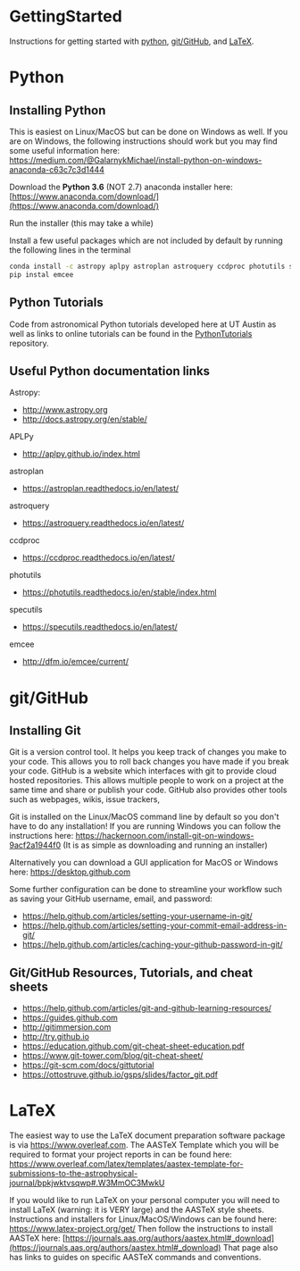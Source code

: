 # GettingStarted
Instructions for getting started with [python](#Python), [git/GitHub](#git/GitHub), and [LaTeX](#LaTeX).

# Python

## Installing Python
This is easiest on Linux/MacOS but can be done on Windows as well. If you are on Windows, the following instructions should work but you may find some useful information here: https://medium.com/@GalarnykMichael/install-python-on-windows-anaconda-c63c7c3d1444

Download the **Python 3.6** (NOT 2.7) anaconda installer here: [https://www.anaconda.com/download/](https://www.anaconda.com/download/)

Run the installer (this may take a while)

Install a few useful packages which are not included by default by running the following lines in the terminal

```bash
conda install -c astropy aplpy astroplan astroquery ccdproc photutils specutils
pip instal emcee
```

## Python Tutorials
Code from astronomical Python tutorials developed here at UT Austin as well as links to online tutorials can be found in the [PythonTutorials](https://github.com/UTAustinAST376Fall2018/PythonTutorials) repository.

## Useful Python documentation links

Astropy: 
* http://www.astropy.org
* http://docs.astropy.org/en/stable/

APLPy
* http://aplpy.github.io/index.html

astroplan
* https://astroplan.readthedocs.io/en/latest/

astroquery
* https://astroquery.readthedocs.io/en/latest/

ccdproc
* https://ccdproc.readthedocs.io/en/latest/

photutils
* https://photutils.readthedocs.io/en/stable/index.html

specutils
* https://specutils.readthedocs.io/en/latest/

emcee
* http://dfm.io/emcee/current/

# git/GitHub

## Installing Git

Git is a version control tool. It helps you keep track of changes you make to your code. This allows you to roll back changes you have made if you break your code. GitHub is a website which interfaces with git to provide cloud hosted repositories. This allows multiple people to work on a project at the same time and share or publish your code. GitHub also provides other tools such as webpages, wikis, issue trackers, 

Git is installed on the Linux/MacOS command line by default so you don't have to do any installation! If you are running Windows you can follow the instructions here: https://hackernoon.com/install-git-on-windows-9acf2a1944f0 (It is as simple as downloading and running an installer)

Alternatively you can download a GUI application for MacOS or Windows here: https://desktop.github.com

Some further configuration can be done to streamline your workflow such as saving your GitHub username, email, and password:
* https://help.github.com/articles/setting-your-username-in-git/
* https://help.github.com/articles/setting-your-commit-email-address-in-git/
* https://help.github.com/articles/caching-your-github-password-in-git/

## Git/GitHub Resources, Tutorials, and cheat sheets

* https://help.github.com/articles/git-and-github-learning-resources/
* https://guides.github.com
* http://gitimmersion.com
* http://try.github.io
* https://education.github.com/git-cheat-sheet-education.pdf
* https://www.git-tower.com/blog/git-cheat-sheet/
* https://git-scm.com/docs/gittutorial
* https://ottostruve.github.io/gsps/slides/factor_git.pdf

# LaTeX

The easiest way to use the LaTeX document preparation software package is via https://www.overleaf.com. The AASTeX Template which you will be required to format your project reports in can be found here: https://www.overleaf.com/latex/templates/aastex-template-for-submissions-to-the-astrophysical-journal/bpkjwktvsqwp#.W3MmOC3MwkU

If you would like to run LaTeX on your personal computer you will need to install LaTeX (warning: it is VERY large) and the AASTeX style sheets. Instructions and installers for Linux/MacOS/Windows can be found here: https://www.latex-project.org/get/
Then follow the instructions to install AASTeX here: [https://journals.aas.org/authors/aastex.html#_download](https://journals.aas.org/authors/aastex.html#_download)
That page also has links to guides on specific AASTeX commands and conventions.
